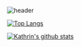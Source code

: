 ![header](https://capsule-render.vercel.app/api?type=soft&color=FCBE2B&height=100&section=header&text=Hi%20there%20👋&fontSize=70)

[![Top Langs](https://github-readme-stats.vercel.app/api/top-langs/?username=kschmitz123&layout=compact&hide_border=true&theme=great-gatsby)](https://github.com/anuraghazra/github-readme-stats)

[![Kathrin's github stats](https://github-readme-stats.vercel.app/api?username=kschmitz123&theme=great-gatsby&show_icons=true)](https://github.com/anuraghazra/github-readme-stats)
<!--
**kschmitz123/kschmitz123** is a ✨ _special_ ✨ repository because its `README.md` (this file) appears on your GitHub profile.

Here are some ideas to get you started:

- 🔭 I’m currently working on ...
- 🌱 I’m currently learning ...
- 👯 I’m looking to collaborate on ...
- 🤔 I’m looking for help with ...
- 💬 Ask me about ...
- 📫 How to reach me: ...
- 😄 Pronouns: ...
- ⚡ Fun fact: ...
-
